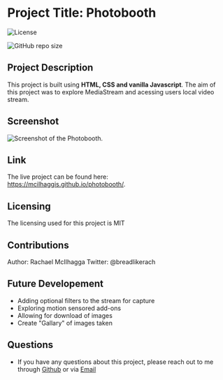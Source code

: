 # Project Title: Photobooth
![License](https://img.shields.io/github/license/mcilhaggis/responsive-portfolio)

![GitHub repo size](https://img.shields.io/github/repo-size/mcilhaggis/responsive-portfolio)


## Project Description
This project is built using **HTML, CSS and vanilla Javascript**. The aim of this project was to explore MediaStream and acessing users local video stream.


## Screenshot
![Screenshot of the Photobooth.](/images/screenshot1.png "Screenshot of the Photobooth")

## Link 
The live project can be found here: https://mcilhaggis.github.io/photobooth/.

## Licensing 
The licensing used for this project is MIT

## Contributions 
Author: Rachael McIlhagga
Twitter: @breadlikerach

## Future Developement
* Adding optional filters to the stream for capture
* Exploring motion sensored add-ons
* Allowing for download of images
* Create "Gallary" of images taken

    
## Questions
* If you have any questions about this project, please reach out to me  through <a href="https://github.com/mcilhaggis">Github</a>  or via <a href="mailto:rachael.mcilhagga@live.co.uk">Email</a>

